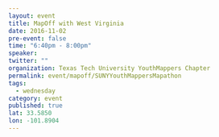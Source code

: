 ```yaml
---
layout: event
title: MapOff with West Virginia
date: 2016-11-02
pre-event: false
time: "6:40pm - 8:00pm"
speaker: 
twitter: ""
organization: Texas Tech University YouthMappers Chapter
permalink: event/mapoff/SUNYYouthMappersMapathon
tags: 
  - wednesday
category: event
published: true
lat: 33.5850
lon: -101.8904
---
```


